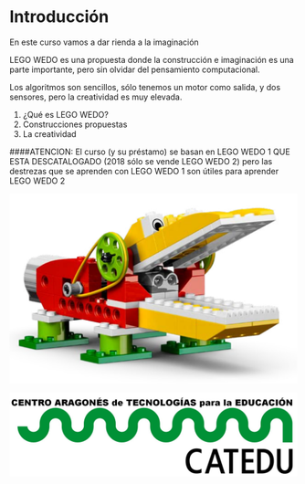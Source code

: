 # Introducción

En este curso vamos a dar rienda a la imaginación

LEGO WEDO es una propuesta donde la construcción e imaginación es una parte importante, pero sin olvidar del pensamiento computacional.

Los algoritmos son sencillos, sólo tenemos un motor como salida, y dos sensores, pero la creatividad es muy elevada.

1. ¿Qué es LEGO WEDO?
2. Construcciones propuestas
3. La creatividad

####ATENCION: El curso (y su préstamo) se basan en LEGO WEDO 1 QUE ESTA DESCATALOGADO (2018 sólo se vende LEGO WEDO 2) pero las destrezas que se aprenden con LEGO WEDO 1 son útiles para aprender LEGO WEDO 2

![](/assets/caiman.png)

![](/assets/HERALDO-jpg.jpg)


